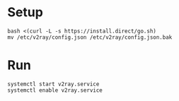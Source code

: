 # Setup
```
bash <(curl -L -s https://install.direct/go.sh)
mv /etc/v2ray/config.json /etc/v2ray/config.json.bak
```

# Run
```
systemctl start v2ray.service
systemctl enable v2ray.service
```
